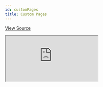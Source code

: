 ```yaml
---
id: customPages
title: Custom Pages
---
```


[View Source](https://github.com/refinedev/refine/tree/master/examples/customPages)

<iframe src="https://codesandbox.io/embed/custom-pages-example-1o1by?autoresize=1&fontsize=14&theme=dark&view=preview"
    style={{width: "100%", height:"80vh", border: "0px", borderRadius: "8px", overflow:"hidden"}}
    title="custom-pages-example"
    allow="accelerometer; ambient-light-sensor; camera; encrypted-media; geolocation; gyroscope; hid; microphone; midi; payment; usb; vr; xr-spatial-tracking"
    sandbox="allow-forms allow-modals allow-popups allow-presentation allow-same-origin allow-scripts"
></iframe>